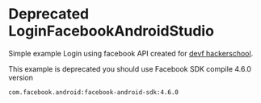 # Deprecated LoginFacebookAndroidStudio

Simple example Login using facebook API created for [devf hackerschool](http://devf.mx/). 

This example is deprecated you should use Facebook SDK compile 4.6.0 version

`com.facebook.android:facebook-android-sdk:4.6.0`


